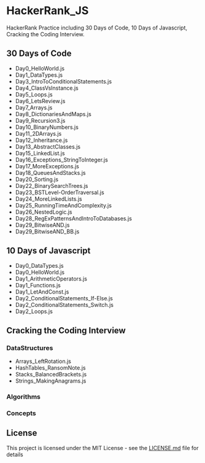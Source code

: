 # HackerRank_JS
HackerRank Practice including 30 Days of Code, 10 Days of Javascript, Cracking the Coding Interview.

## 30 Days of Code
* Day0_HelloWorld.js
* Day1_DataTypes.js
* Day3_IntroToConditionalStatements.js
* Day4_ClassVsInstance.js
* Day5_Loops.js
* Day6_LetsReview.js
* Day7_Arrays.js
* Day8_DictionariesAndMaps.js
* Day9_Recursion3.js
* Day10_BinaryNumbers.js
* Day11_2DArrays.js
* Day12_Inheritance.js
* Day13_AbstractClasses.js
* Day15_LinkedList.js
* Day16_Exceptions_StringToInteger.js
* Day17_MoreExceptions.js
* Day18_QueuesAndStacks.js
* Day20_Sorting.js
* Day22_BinarySearchTrees.js
* Day23_BSTLevel-OrderTraversal.js
* Day24_MoreLinkedLists.js
* Day25_RunningTimeAndComplexity.js
* Day26_NestedLogic.js
* Day28_RegExPatternsAndIntroToDatabases.js
* Day29_BitwiseAND.js
* Day29_BitwiseAND_BB.js


## 10 Days of Javascript
* Day0_DataTypes.js
* Day0_HelloWorld.js
* Day1_ArithmeticOperators.js
* Day1_Functions.js
* Day1_LetAndConst.js
* Day2_ConditionalStatements_If-Else.js
* Day2_ConditionalStatements_Switch.js
* Day2_Loops.js

## Cracking the Coding Interview
### DataStructures
* Arrays_LeftRotation.js
* HashTables_RansomNote.js
* Stacks_BalancedBrackets.js
* Strings_MakingAnagrams.js

### Algorithms

### Concepts



## License

This project is licensed under the MIT License - see the [LICENSE.md](LICENSE.md) file for details
